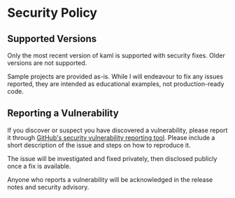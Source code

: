 # Security Policy

## Supported Versions

Only the most recent version of kaml is supported with security fixes. Older versions are not supported.

Sample projects are provided as-is. While I will endeavour to fix any issues reported, they are intended as educational examples, not production-ready code.

## Reporting a Vulnerability

If you discover or suspect you have discovered a vulnerability, please report it through [GitHub's security vulnerability reporting tool](https://github.com/charleskorn/kaml/security/advisories).
Please include a short description of the issue and steps on how to reproduce it.

The issue will be investigated and fixed privately, then disclosed publicly once a fix is available.

Anyone who reports a vulnerability will be acknowledged in the release notes and security advisory.
